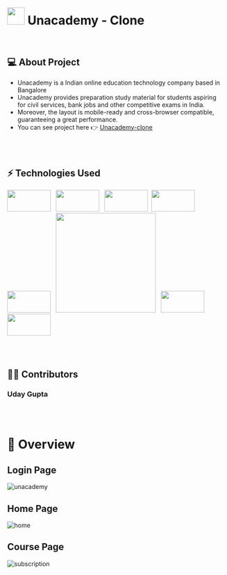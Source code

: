 # <img src = "https://cdn-images-1.medium.com/max/1200/1*LdFNhpOe7uIn-bHK9VUinA.jpeg" height= "40px"> Unacademy - Clone


<br/>

## 💻 About Project <br/>
- Unacademy is a Indian online education technology company based in Bangalore<br/>
- Unacademy provides preparation study material for students aspiring for civil services, bank jobs and other competitive exams in India.<br/>
- Moreover, the layout is mobile-ready and cross-browser compatible, guaranteeing a great performance. <br/>
- You can see project here :point_right: <a href="https://unacademy-clone-alpha.vercel.app/">Unacademy-clone</a>

<br/>
<br/>

## ⚡ Technologies Used  

<img src = "https://www.datocms-assets.com/14946/1638186862-reactjs.png?auto=format" height= "50px" width="100px">  &nbsp;  <img src = "https://miro.medium.com/max/1400/1*XP-mZOrIqX7OsFInN2ngRQ.png" height= "50px" width="100px">   &nbsp;  <img src = "https://upload.wikimedia.org/wikipedia/commons/thumb/d/d9/Node.js_logo.svg/1200px-Node.js_logo.svg.png" styles={{background:white}} height= "50px" width="100px">  &nbsp;<img src = "https://i.pinimg.com/originals/71/f0/a4/71f0a4c41735f951f9823725ee42cf8a.png" height= "50px" width="100px">  &nbsp;  <img src = "https://techcrunch.com/wp-content/uploads/2019/06/MongoDB_Logo_FullColorBlack_RGB.png" height= "50px" width="100px">  &nbsp; <img src="https://img.shields.io/badge/-JavaScript-eed718?style=flat&logo=javascript&logoColor=ffffff" heheight= "50px" width="230px"> &nbsp; <img src = "https://img.shields.io/badge/-HTML5-E34F26?style=flat&logo=html5&logoColor=white" height= "50px" width="100px">  &nbsp;  <img src = "https://img.shields.io/badge/-CSS3-1572B6?style=flat&logo=css3&logoColor=white" height= "50px" width="100px"> 

<br/>
<br/>



## 👨‍💻 Contributors
###  Uday Gupta


<br/>
<br/>

# 💎 Overview

## Login Page
![unacademy](https://user-images.githubusercontent.com/72353440/162500863-2e0574a2-07e6-4d9f-adae-6fd36a56b17d.png)

## Home Page
![home](https://user-images.githubusercontent.com/72353440/163008328-1cfa03e4-5743-40b0-a642-a206414e9116.png)

## Course Page
![subscription](https://user-images.githubusercontent.com/72353440/163008336-eeaf24d0-7048-4040-a188-067425e4d1c1.png)
